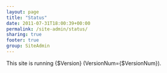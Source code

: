 ```yaml
---
layout: page
title: "Status"
date: 2011-07-31T18:00:39+00:00
permalink: /site-admin/status/
sharing: true
footer: true
group: SiteAdmin
---
```




This site is running {$Version} (VersionNum={$VersionNum}).
